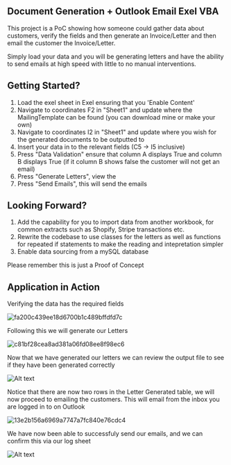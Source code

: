## Document Generation + Outlook Email Exel VBA

This project is a PoC showing how someone could gather data about customers, verify the fields and then generate an Invoice/Letter and then email the customer the Invoice/Letter.

Simply load your data and you will be generating letters and have the ability to send emails at high speed with little to no manual interventions.

## Getting Started?

1. Load the exel sheet in Exel ensuring that you 'Enable Content'
2. Navigate to coordinates F2 in "Sheet1" and update where the MailingTemplate can be found (you can download mine or make your own)
3. Navigate to coordinates I2 in "Sheet1" and update where you wish for the generated documents to be outputted to
4. Insert your data in to the relevant fields (C5 -> I5 inclusive)
5. Press "Data Validation" ensure that column A displays True and column B displays True (if it column B shows false the customer will not get an email)
6. Press "Generate Letters", view the 
7. Press "Send Emails", this will send the emails

## Looking Forward?

1. Add the capability for you to import data from another workbook, for common extracts such as Shopify, Stripe transactions etc.
2. Rewrite the codebase to use classes for the letters as well as functions for repeated if statements to make the reading and intepretation simpler
3. Enable data sourcing from a mySQL database 

Please remember this is just a Proof of Concept

## Application in Action

Verifying the data has the required fields

![fa200c439ee18d6700b1c489bffdfd7c](https://github.com/realLew1s/example-mailmerge-and-email/assets/131590570/f05f9641-1ff2-46a3-a0c2-d1e9aeeee0dd)

Following this we will generate our Letters

![c81bf28cea8ad381a06fd08ee8f98ec6](https://github.com/realLew1s/example-mailmerge-and-email/assets/131590570/11d4a1e9-2a88-41dc-ad20-22a75b9d77cd)

Now that we have generated our letters we can review the output file to see if they have been generated correctly

![Alt text](https://i.gyazo.com/cb6e1e704458dfcdb4887e9b402dfb61.png)

Notice that there are now two rows in the Letter Generated table, we will now proceed to emailing the customers. This will email from the inbox you are logged in to on Outlook

![13e2b156a6969a7747a7fc840e76cdc4](https://github.com/realLew1s/example-mailmerge-and-email/assets/131590570/716b289e-dee2-4fef-a34a-b6f6c4be0933)


We have now been able to successfuly send our emails, and we can confirm this via our log sheet

![Alt text](https://i.gyazo.com/33476290467ce9b96246d12550dcca34.png)


